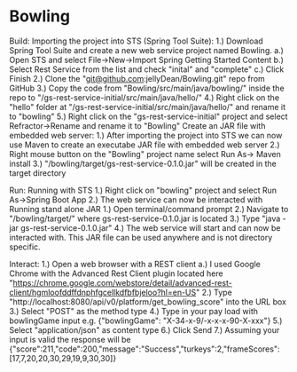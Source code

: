 # Bowling
Build:
	Importing the project into STS (Spring Tool Suite):
		1.) Download Spring Tool Suite and create a new web service project named Bowling.
			a.) Open STS and select File->New->Import Spring Getting Started Content
			b.) Select Rest Service from the list and check "inital" and "complete"
			c.) Click Finish
		2.) Clone the "git@github.com:jellyDean/Bowling.git" repo from GitHub
		3.) Copy the code from "Bowling/src/main/java/bowling/" inside the repo to "/gs-rest-service-initial/src/main/java/hello/"
		4.) Right click on the "hello" folder at "/gs-rest-service-initial/src/main/java/hello/" and rename it to "bowling"
		5.) Right click on the "gs-rest-service-initial" project and select Refractor->Rename and rename it to "Bowling"
	Create an JAR file with embedded web server:
		1.) After importing the project into STS we can now use Maven to create an executabe JAR file with embedded web server
		2.) Right mouse button on the "Bowling" project name select Run As-> Maven install
		3.) "/bowling/target/gs-rest-service-0.1.0.jar" will be created in the target directory 
		
Run:
	Running with STS
		1.) Right click on "bowling" project and select Run As->Spring Boot App
		2.) The web service can now be interacted with
	Running stand alone JAR
		1.) Open terminal/command prompt
		2.) Navigate to "/bowling/target/" where gs-rest-service-0.1.0.jar is located
		3.) Type "java -jar gs-rest-service-0.1.0.jar"
		4.) The web service will start and can now be interacted with. This JAR file can be used anywhere and is not directory specific.
		
		
Interact:
	1.) Open a web browser with a REST client
		a.) I used Google Chrome with the Advanced Rest Client plugin located here "https://chrome.google.com/webstore/detail/advanced-rest-client/hgmloofddffdnphfgcellkdfbfbjeloo?hl=en-US"
	2.) Type "http://localhost:8080/api/v0/platform/get_bowling_score" into the URL box
	3.) Select "POST" as the method type
	4.) Type in your pay load with bowlingGame input e.g. {"bowlingGame": "X-34-x-9/-x-x-x-90-X-xxx"}
	5.) Select "application/json" as content type
	6.) Click Send
	7.) Assuming your input is valid the response will be {"score":211,"code":200,"message":"Success","turkeys":2,"frameScores":[17,7,20,20,30,29,19,9,30,30]}
	
	
		
		

